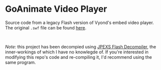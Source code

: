 # GoAnimate Video Player
Source code from a legacy Flash version of Vyond's embed video player.  The original `.swf` file can be found [here](https://d3v4eglovri8yt.cloudfront.net/animation/66453a3ba2cc5e1b/player.swf).

<br>

*Note:* this project has been decompied using [JPEXS Flash Decompiler](https://github.com/jindrapetrik/jpexs-decompiler/releases/tag/version11.2.0), the inner-workings of which I have no knowlegde of.  If you're interested in modifying this repo's code and re-compiling it, I'd recommend using the same program.
